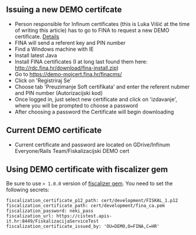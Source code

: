 ## Issuing a new DEMO certifcate

* Person responsible for Infinum certificates (this is Luka Višić at the time of writing this article) has to go to FINA to request a new DEMO certificate. [Details](http://www.fina.hr/Default.aspx?sec=1542)
* FINA will send a referent key and PIN number
* Find a Windows machine with IE
* Install latest Java
* Install FINA certificates (I at long last found them here: http://rdc.fina.hr/download/fina-install.zip)
* Go to https://demo-mojcert.fina.hr/finacms/
* Click on 'Registriraj Se'
* Choose tab 'Preuzimanje Soft certifikata' and enter the referent nubmer and PIN number (Autorizacijski kod)
* Once logged in, just select new certificate and click on 'izdavanje', where you will be prompted to choose a password
* After choosing a password the Certificate will begin downloading

## Current DEMO certificate

* Current certificate and password are located on GDrive/Infinum Everyone/Rails Team/Fiskalizacijski DEMO cert

## Using DEMO certificate with fiscalizer gem

Be sure to use `> 1.0.0` version of [fiscalizer gem](https://github.com/infinum/fiscalizer/).
You need to set the following secrets:

```
fiscalization_certificate_p12_path: cert/development/FISKAL_1.p12
fiscalization_certificate_path: cert/development/fina_ca.pem
fiscalization_password: neki_pass
fiscalization_url: https://cistest.apis-it.hr:8449/FiskalizacijaServiceTest
fiscalization_certificate_issued_by: 'OU=DEMO,O=FINA,C=HR'
```
